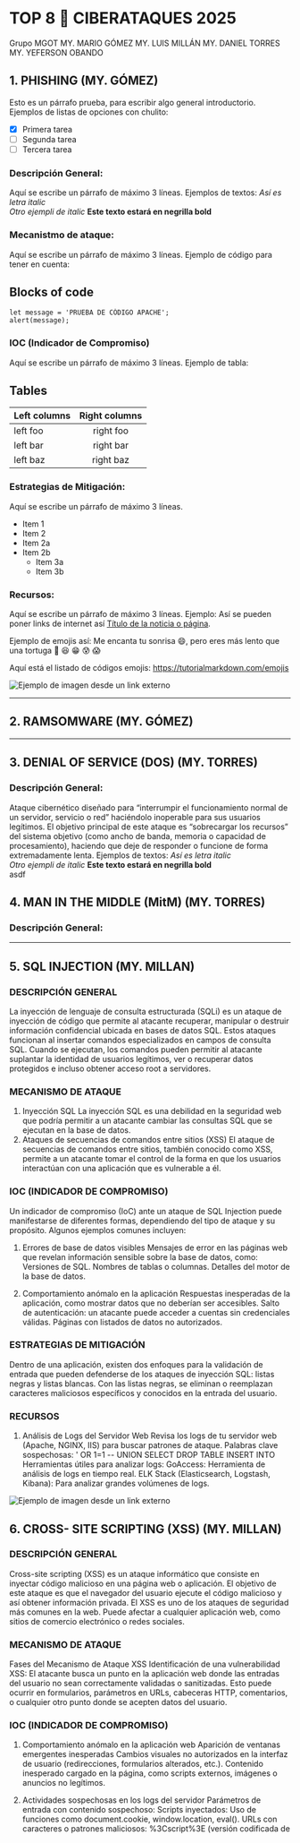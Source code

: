 # **TOP 8 :imp: CIBERATAQUES 2025**
Grupo MGOT 
MY. MARIO GÓMEZ
MY. LUIS MILLÁN
MY. DANIEL TORRES
MY. YEFERSON OBANDO

## 1. PHISHING (MY. GÓMEZ)
Esto es un párrafo prueba, para escribir algo general introductorio.
Ejemplos de listas de opciones con chulito:
- [x] Primera tarea
- [ ] Segunda tarea
- [ ] Tercera tarea

### Descripción General:
Aquí se escribe un párrafo de máximo 3 líneas.
Ejemplos de textos: 
*Así es letra italic*  
_Otro ejempli de italic_
**Este texto estará en negrilla bold**  

### Mecanistmo de ataque:
Aquí se escribe un párrafo de máximo 3 líneas.
Ejemplo de código para tener en cuenta:
## Blocks of code

```
let message = 'PRUEBA DE CÓDIGO APACHE';
alert(message);
```

### IOC (Indicador de Compromiso)
Aquí se escribe un párrafo de máximo 3 líneas.
Ejemplo de tabla:
## Tables

| Left columns  | Right columns |
| ------------- |:-------------:|
| left foo      | right foo     |
| left bar      | right bar     |
| left baz      | right baz     |

### Estrategias de Mitigación:
Aquí se escribe un párrafo de máximo 3 líneas.
* Item 1
* Item 2
* Item 2a
* Item 2b
    * Item 3a
    * Item 3b

### Recursos:
Aquí se escribe un párrafo de máximo 3 líneas.
Ejemplo: Así se pueden poner links de internet así [Título de la noticia o página](https://www.eltiempo.com/tecnosfera/novedades-tecnologia/ciberataques-en-colombia-han-estado-aumentando-en-comparacion-con-el-2022-827595/).

Ejemplo de emojis así:
Me encanta tu sonrisa :smile:, pero eres más lento que una tortuga :turtle:
:satisfied:
:grin:
:cold_sweat:
:scream:

Aquí está el listado de códigos emojis: https://tutorialmarkdown.com/emojis

![Ejemplo de imagen desde un link externo](https://imagenes.eltiempo.com/files/image_1200_535/files/fp/uploads/2023/10/19/65314b395be1f.r_d.1143-406.jpeg)

***

## 2. RAMSOMWARE (MY. GÓMEZ)

***

## 3. DENIAL OF SERVICE (DOS) (MY. TORRES)
### Descripción General:
Ataque cibernético diseñado para “interrumpir el funcionamiento normal de un servidor, servicio o red” haciéndolo inoperable para sus usuarios legítimos. El objetivo principal de este ataque es “sobrecargar los recursos” del sistema objetivo (como ancho de banda, memoria o capacidad de procesamiento), haciendo que deje de responder o funcione de forma extremadamente lenta.
Ejemplos de textos: 
*Así es letra italic*  
_Otro ejempli de italic_
**Este texto estará en negrilla bold**  
asdf
## 4. MAN IN THE MIDDLE (MitM) (MY. TORRES)
### Descripción General:

***

## 5. SQL INJECTION  (MY. MILLAN)
### DESCRIPCIÓN GENERAL
La inyección de lenguaje de consulta estructurada (SQLi) es un ataque de inyección de código que permite al atacante recuperar, manipular o destruir información confidencial ubicada en bases de datos SQL. Estos ataques funcionan al insertar comandos especializados en campos de consulta SQL.
Cuando se ejecutan, los comandos pueden permitir al atacante suplantar la identidad de usuarios legítimos, ver o recuperar datos protegidos e incluso obtener acceso root a servidores.

### MECANISMO DE ATAQUE
1) Inyección SQL 
La inyección SQL es una debilidad en la seguridad web que podría permitir a un atacante cambiar las consultas SQL que se ejecutan en la base de datos.
2) Ataques de secuencias de comandos entre sitios (XSS)
El ataque de secuencias de comandos entre sitios, también conocido como XSS, permite a un atacante tomar el control de la forma en que los usuarios interactúan con una aplicación que es vulnerable a él.

### IOC (INDICADOR DE COMPROMISO)
Un indicador de compromiso (IoC) ante un ataque de SQL Injection puede manifestarse de diferentes formas, dependiendo del tipo de ataque y su propósito. Algunos ejemplos comunes incluyen:

1. Errores de base de datos visibles
Mensajes de error en las páginas web que revelan información sensible sobre la base de datos, como:
Versiones de SQL.
Nombres de tablas o columnas.
Detalles del motor de la base de datos.

2. Comportamiento anómalo en la aplicación
Respuestas inesperadas de la aplicación, como mostrar datos que no deberían ser accesibles.
Salto de autenticación: un atacante puede acceder a cuentas sin credenciales válidas.
Páginas con listados de datos no autorizados.

### ESTRATEGIAS DE MITIGACIÓN
Dentro de una aplicación, existen dos enfoques para la validación de entrada que pueden defenderse de los ataques de inyección SQL: listas negras y listas blancas. Con las listas negras, se eliminan o reemplazan caracteres maliciosos específicos y conocidos en la entrada del usuario.

### RECURSOS
1. Análisis de Logs del Servidor Web
Revisa los logs de tu servidor web (Apache, NGINX, IIS) para buscar patrones de ataque.
Palabras clave sospechosas:
' OR 1=1 --
UNION SELECT
DROP TABLE
INSERT INTO
Herramientas útiles para analizar logs:
GoAccess: Herramienta de análisis de logs en tiempo real.
ELK Stack (Elasticsearch, Logstash, Kibana): Para analizar grandes volúmenes de logs.

![Ejemplo de imagen desde un link externo]( https://miro.medium.com/v2/resize:fit:720/format:webp/1*rVA-dKOa7omxIQLYxRc1sw.gif) 

## 6. CROSS- SITE SCRIPTING  (XSS)  (MY. MILLAN)

### DESCRIPCIÓN GENERAL
Cross-site scripting (XSS) es un ataque informático que consiste en inyectar código malicioso en una página web o aplicación. El objetivo de este ataque es que el navegador del usuario ejecute el código malicioso y así obtener información privada. 
El XSS es uno de los ataques de seguridad más comunes en la web. Puede afectar a cualquier aplicación web, como sitios de comercio electrónico o redes sociales.

### MECANISMO DE ATAQUE
Fases del Mecanismo de Ataque XSS
Identificación de una vulnerabilidad XSS:
El atacante busca un punto en la aplicación web donde las entradas del usuario no sean correctamente validadas o sanitizadas.
Esto puede ocurrir en formularios, parámetros en URLs, cabeceras HTTP, comentarios, o cualquier otro punto donde se acepten datos del usuario.

### IOC (INDICADOR DE COMPROMISO)
1. Comportamiento anómalo en la aplicación web
Aparición de ventanas emergentes inesperadas
Cambios visuales no autorizados en la interfaz de usuario (redirecciones, formularios alterados, etc.).
Contenido inesperado cargado en la página, como scripts externos, imágenes o anuncios no legítimos.

2. Actividades sospechosas en los logs del servidor
Parámetros de entrada con contenido sospechoso:
Scripts inyectados: <script>alert('XSS')</script>
Uso de funciones como document.cookie, window.location, eval().
URLs con caracteres o patrones maliciosos:
%3Cscript%3E (versión codificada de <script>).

### ESTRATEGIAS DE MITIGACIÓN
Para mitigar un ataque Cross-Site Scripting (XSS) y prevenir futuras vulnerabilidades, se deben implementar estrategias robustas que abarcan la validación de entradas, codificación de salidas, uso de configuraciones de seguridad y herramientas especializadas.

1. Validación y Saneamiento de Entradas
La primera línea de defensa es verificar y limpiar todos los datos ingresados por los usuarios.
Prácticas clave:
Validar entradas en el lado del servidor y del cliente:
Define reglas estrictas para los datos aceptados (tamaño, tipo, formato).

Saneamiento de datos (Sanitization):
Escapa caracteres especiales que puedan interpretarse como código:
< → &lt;
> → &gt;
& → &amp;
' → &#39;
" → &quot;

### RECURSOS
1. Análisis de Logs
Los logs de tu servidor y aplicación son una de las primeras líneas para detectar ataques XSS.
Qué buscar:
Solicitudes HTTP sospechosas:
URLs con patrones maliciosos como <script>, document.cookie, window.location.
Parámetros codificados como %3Cscript%3E.

Herramientas recomendadas
GoAccess: Análisis en tiempo real de logs.
Graylog o ELK Stack (Elasticsearch, Logstash, Kibana): Para centralizar y analizar patrones de tráfico.

![Ejemplo de imagen desde un link externo]( https://gogetsecure.com/wp-content/uploads/2023/03/cross-site-scripting-xss.jpg)


## 7 ZERO DAY EXPLOITS (MY. OBANDO)

### DESCRIPCIÓN GENERAL
Un zero day exploits o vulnerabilidad de día cero es un fallo de seguridad informática que nunca se había visto antes. Por lo general, un atacante sondea a un sistema hasta que descubre una vulnerabilidad.
MECANISMO DE ATAQUE
Un ataque de día cero se produce cuando los agentes maliciosos obtienen acceso a un sistema o red aprovechando una vulnerabilidad o debilidad de seguridad en un programa de software que el fabricante de este no conoce, lo que le deja “cero días” para solucionar el problema.

### IOC (INDICADOR DE COMPROMISO)
1.	Presencia de archivos ejecutables desconocidos o recientemente creados.
2.	Procesos en ejecución que no coinciden con los patrones normales del sistema.
3.	Modificaciones en archivos del sistema o registros sin autorización.

### ESTRATEGIAS DE MITIGACIÓN
Segmentación de Red y Acceso Controlado
1.	Microsegmentación: Divide la red en segmentos más pequeños para limitar la propagación de un ataque.
2.	Control de Acceso: Implementa el principio de menor privilegio, asegurándote de que usuarios y aplicaciones solo tengan los permisos estrictamente necesarios.
3.	Firewalls y ACLs: Configura reglas estrictas para controlar el tráfico entrante y saliente.

### RECURSOS
Sistemas de Monitoreo Avanzado
1.	EDR (Endpoint Detection and Response): Herramientas como:
2.	CrowdStrike Falcon
3.	Microsoft Defender for Endpoint
4.	Sentinel One Estas herramientas monitorizan el comportamiento de los endpoints en busca de actividades anómalas y técnicas de explotación


![Ejemplo de imagen desde un link externo]( https://www.pandasecurity.com/es/mediacenter/src/uploads/2015/10/zero-day-ataque-1024x413.jpg)

## 8 DNS SPOOFING (MY. OBANDO)

### DESCRIPCIÓN GENERAL
El DNS spoofing, o suplantación de DNS, es el proceso de alterar entradas en un servidor de DNS para redirigir a un usuario específico a una web malintencionada que está bajo control del atacante.
MECANISMO DE ATAQUE
Consiste en manipular la resolución DNS para redirigir a los usuarios hacia sitios web fraudulentos. 

### IOC (INDICADOR DE COMPROMISO)
1.	Respuestas DNS con direcciones IP desconocidas o que no coinciden con los registros esperados (por ejemplo, direcciones IP fuera del rango legítimo del proveedor de servicios).
2.	Múltiples respuestas a una consulta única (indicativo de posibles ataques de envenenamiento de caché).

### ESTRATEGIAS DE MITIGACIÓN
Implementar DNSSEC (Domain Name System Security Extensions)
1.	Qué hace: DNSSEC utiliza firmas digitales para garantizar la autenticidad y la integridad de las respuestas DNS, previniendo manipulaciones.
2.	Cómo implementarlo:

•	Habilita DNSSEC en tu servidor DNS autoritativo.
•	Asegúrate de que los clientes que consultan tu servidor soporten validación DNSSEC.

### RECURSOS
Estas herramientas te permiten analizar el tráfico DNS y detectar anomalías:
1.	Wireshark:
•	Captura y analiza el tráfico DNS en tiempo real.
•	Busca discrepancias entre las solicitudes DNS enviadas y las respuestas recibidas (por ejemplo, direcciones IP que no corresponden con los dominios legítimos).
2.	DNSQuerySniffer:
•	Monitorea y muestra consultas DNS realizadas por tu sistema.
•	Detecta consultas que devuelven IPs maliciosas o inesperadas.
3.	Fiddler o Burp Suite:
•	Analizan el tráfico de red y permiten inspeccionar si el tráfico está siendo redirigido a servidores no legítimos


![Ejemplo de imagen desde un link externo]( https://www.keyfactor.com/wp-content/uploads/HACKER-1.jpg)








